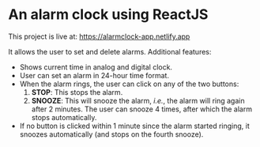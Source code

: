 # An alarm clock using ReactJS

This project is live at: https://alarmclock-app.netlify.app<br>

It allows the user to set and delete alarms. Additional features:
<ul>
    <li> Shows current time in analog and digital clock. </li>
    <li> User can set an alarm in 24-hour time format. </li>
    <li> When the alarm rings, the user can click on any of the two buttons: 
    <ol type="1">
    <li><strong>STOP</strong>: This stops the alarm.</li>
    <li><strong>SNOOZE</strong>: This will snooze the alarm, <i>i.e.</i>, the alarm will ring again after 2 minutes. The user can snooze 4 times, after which the alarm stops automatically.</li>
    </ol>
    <li> If no button is clicked within 1 minute since the alarm started ringing, it snoozes automatically (and stops on the fourth snooze). 
    </li>
</ul>

